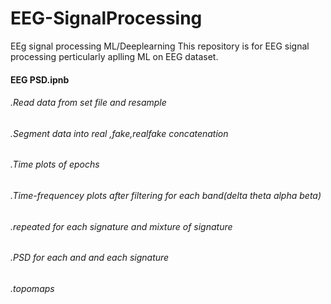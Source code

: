 # EEG-SignalProcessing
EEg signal processing ML/Deeplearning
This repository is for EEG signal processing perticularly aplling ML on EEG dataset.
#### EEG PSD.ipnb
###### .Read data from set file and resample
###### .Segment data into real ,fake,realfake concatenation
###### .Time plots of epochs
###### .Time-frequencey plots after filtering for each band(delta theta alpha beta)
###### .repeated for each signature and mixture of signature
###### .PSD for each and and each signature
###### .topomaps
